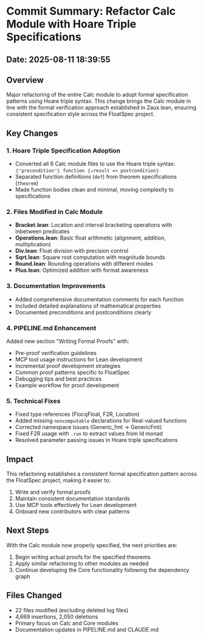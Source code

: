 # Commit Summary: Refactor Calc Module with Hoare Triple Specifications

## Date: 2025-08-11 18:39:55

## Overview
Major refactoring of the entire Calc module to adopt formal specification patterns using Hoare triple syntax. This change brings the Calc module in line with the formal verification approach established in Zaux.lean, ensuring consistent specification style across the FloatSpec project.

## Key Changes

### 1. Hoare Triple Specification Adoption
- Converted all 6 Calc module files to use the Hoare triple syntax: `⦃⌜precondition⌝⦄ function ⦃⇓result => postcondition⦄`
- Separated function definitions (`def`) from theorem specifications (`theorem`)
- Made function bodies clean and minimal, moving complexity to specifications

### 2. Files Modified in Calc Module
- **Bracket.lean**: Location and interval bracketing operations with inbetween predicates
- **Operations.lean**: Basic float arithmetic (alignment, addition, multiplication)
- **Div.lean**: Float division with precision control
- **Sqrt.lean**: Square root computation with magnitude bounds
- **Round.lean**: Rounding operations with different modes
- **Plus.lean**: Optimized addition with format awareness

### 3. Documentation Improvements
- Added comprehensive documentation comments for each function
- Included detailed explanations of mathematical properties
- Documented preconditions and postconditions clearly

### 4. PIPELINE.md Enhancement
Added new section "Writing Formal Proofs" with:
- Pre-proof verification guidelines
- MCP tool usage instructions for Lean development
- Incremental proof development strategies
- Common proof patterns specific to FloatSpec
- Debugging tips and best practices
- Example workflow for proof development

### 5. Technical Fixes
- Fixed type references (FlocqFloat, F2R, Location)
- Added missing `noncomputable` declarations for Real-valued functions
- Corrected namespace issues (Generic_fmt → GenericFmt)
- Fixed F2R usage with `.run` to extract values from Id monad
- Resolved parameter passing issues in Hoare triple specifications

## Impact
This refactoring establishes a consistent formal specification pattern across the FloatSpec project, making it easier to:
1. Write and verify formal proofs
2. Maintain consistent documentation standards
3. Use MCP tools effectively for Lean development
4. Onboard new contributors with clear patterns

## Next Steps
With the Calc module now properly specified, the next priorities are:
1. Begin writing actual proofs for the specified theorems
2. Apply similar refactoring to other modules as needed
3. Continue developing the Core functionality following the dependency graph

## Files Changed
- 22 files modified (excluding deleted log files)
- 4,669 insertions, 2,050 deletions
- Primary focus on Calc and Core modules
- Documentation updates in PIPELINE.md and CLAUDE.md